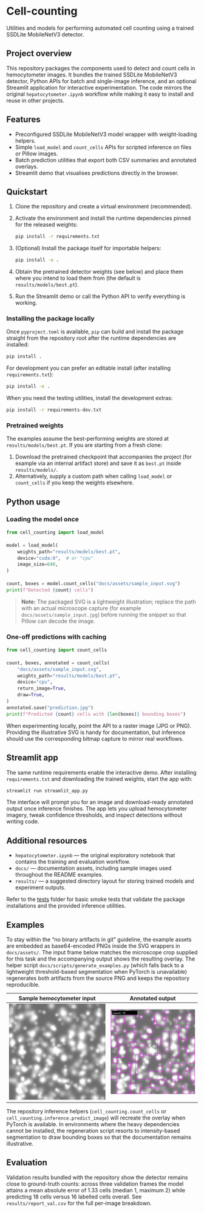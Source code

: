 # Cell-counting
 
Utilities and models for performing automated cell counting using a trained
SSDLite MobileNetV3 detector.
 
## Project overview

This repository packages the components used to detect and count cells in
hemocytometer images. It bundles the trained SSDLite MobileNetV3 detector,
Python APIs for batch and single-image inference, and an optional Streamlit
application for interactive experimentation. The code mirrors the original
`hepatocytometer.ipynb` workflow while making it easy to install and reuse in
other projects.

## Features

- Preconfigured SSDLite MobileNetV3 model wrapper with weight-loading helpers.
- Simple `load_model` and `count_cells` APIs for scripted inference on files or
  Pillow images.
- Batch prediction utilities that export both CSV summaries and annotated
  overlays.
- Streamlit demo that visualises predictions directly in the browser.

## Quickstart

1. Clone the repository and create a virtual environment (recommended).
2. Activate the environment and install the runtime dependencies pinned for the
   released weights:

   ```bash
   pip install -r requirements.txt
   ```

3. (Optional) Install the package itself for importable helpers:

   ```bash
   pip install -e .
   ```

4. Obtain the pretrained detector weights (see below) and place them where you
   intend to load them from (the default is `results/models/best.pt`).
5. Run the Streamlit demo or call the Python API to verify everything is
   working.

### Installing the package locally

Once `pyproject.toml` is available, `pip` can build and install the package
straight from the repository root after the runtime dependencies are installed:

```bash
pip install .
```

For development you can prefer an editable install (after installing
`requirements.txt`):

```bash
pip install -e .
```

When you need the testing utilities, install the development extras:

```bash
pip install -r requirements-dev.txt
```

### Pretrained weights

The examples assume the best-performing weights are stored at
`results/models/best.pt`. If you are starting from a fresh clone:

1. Download the pretrained checkpoint that accompanies the project (for
   example via an internal artifact store) and save it as `best.pt` inside
   `results/models/`.
2. Alternatively, supply a custom path when calling `load_model` or
   `count_cells` if you keep the weights elsewhere.

## Python usage

### Loading the model once

```python
from cell_counting import load_model

model = load_model(
    weights_path="results/models/best.pt",
    device="cuda:0",  # or "cpu"
    image_size=640,
)

count, boxes = model.count_cells("docs/assets/sample_input.svg")
print(f"Detected {count} cells")
```

> **Note:** The packaged SVG is a lightweight illustration; replace the path
> with an actual microscope capture (for example
> `docs/assets/sample_input.jpg`) before running the snippet so that Pillow can
> decode the image.

### One-off predictions with caching

```python
from cell_counting import count_cells

count, boxes, annotated = count_cells(
    "docs/assets/sample_input.svg",
    weights_path="results/models/best.pt",
    device="cpu",
    return_image=True,
    draw=True,
)
annotated.save("prediction.jpg")
print(f"Predicted {count} cells with {len(boxes)} bounding boxes")
```

When experimenting locally, point the API to a raster image (JPG or PNG).
Providing the illustrative SVG is handy for documentation, but inference should
use the corresponding bitmap capture to mirror real workflows.

## Streamlit app

The same runtime requirements enable the interactive demo. After installing
`requirements.txt` and downloading the trained weights, start the app with:

```bash
streamlit run streamlit_app.py
```

The interface will prompt you for an image and download-ready annotated output
once inference finishes. The app lets you upload hemocytometer imagery, tweak
confidence thresholds, and inspect detections without writing code.

## Additional resources

- `hepatocytometer.ipynb` &mdash; the original exploratory notebook that contains
  the training and evaluation workflow.
- `docs/` &mdash; documentation assets, including sample images used throughout the
  README examples.
- `results/` &mdash; a suggested directory layout for storing trained models and
  experiment outputs.

Refer to the [tests](tests/) folder for basic smoke tests that validate the
package installations and the provided inference utilities.

## Examples

To stay within the “no binary artifacts in git” guideline, the example assets
are embedded as base64-encoded PNGs inside the SVG wrappers in
`docs/assets/`. The input frame below matches the microscope crop supplied for
this task and the accompanying output shows the resulting overlay. The helper
script `docs/scripts/generate_examples.py` (which falls back to a lightweight
threshold-based segmentation when PyTorch is unavailable) regenerates both
artifacts from the source PNG and keeps the repository reproducible.

| Sample hemocytometer input | Annotated output |
| --- | --- |
| ![Sample input](docs/assets/sample_input.svg) | ![Annotated output](docs/assets/sample_output.svg) |

The repository inference helpers (`cell_counting.count_cells` or
`cell_counting.inference.predict_image`) will recreate the overlay when PyTorch
is available. In environments where the heavy dependencies cannot be installed,
the regeneration script resorts to intensity-based segmentation to draw
bounding boxes so that the documentation remains illustrative.


## Evaluation

Validation results bundled with the repository show the detector remains close
to ground-truth counts: across three validation frames the model attains a mean
absolute error of 1.33 cells (median 1, maximum 2) while predicting 18 cells
versus 16 labelled cells overall. See `results/report_val.csv` for the full
per-image breakdown.
